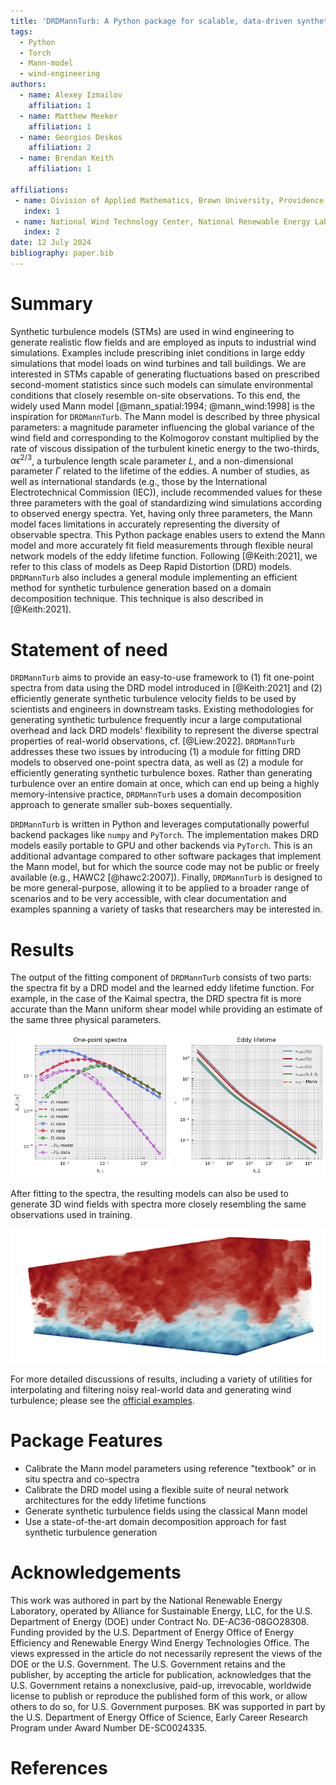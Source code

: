 ```yaml
---
title: 'DRDMannTurb: A Python package for scalable, data-driven synthetic turbulence'
tags:
  - Python
  - Torch
  - Mann-model
  - wind-engineering
authors:
  - name: Alexey Izmailov
    affiliation: 1
  - name: Matthew Meeker
    affiliation: 1
  - name: Georgios Deskos
    affiliation: 2
  - name: Brendan Keith
    affiliation: 1

affiliations:
 - name: Division of Applied Mathematics, Brown University, Providence, RI, 02912, USA
   index: 1
 - name: National Wind Technology Center, National Renewable Energy Laboratory, Golden, CO, 80401, USA
   index: 2
date: 12 July 2024     
bibliography: paper.bib
---
```


# Summary

Synthetic turbulence models (STMs) are used in wind engineering to generate realistic flow fields 
and are employed as inputs to industrial wind simulations. Examples include prescribing inlet conditions
in large eddy simulations that model loads on wind turbines and tall buildings. We are interested in STMs 
capable of generating fluctuations based on prescribed second-moment statistics since such models can
simulate environmental conditions that closely resemble on-site observations. To this end, the 
widely used Mann model [@mann_spatial:1994; @mann_wind:1998] is the inspiration for `DRDMannTurb`. 
The Mann model is described by three physical parameters: a magnitude parameter influencing the global variance of
the wind field and corresponding to the Kolmogorov constant multiplied by the rate of viscous dissipation of the
turbulent kinetic energy to the two-thirds, $\alpha \epsilon^{2/3}$, a turbulence length scale parameter $L$, and a 
non-dimensional parameter $\Gamma$ related to the lifetime of the eddies. A number of studies, as 
well as international standards (e.g., those by the International Electrotechnical Commission (IEC)), include 
recommended values for these three parameters with the goal of standardizing wind 
simulations according to observed energy spectra. Yet, having only three parameters, the Mann model faces 
limitations in accurately representing the diversity of observable spectra. This Python package 
enables users to extend the Mann model and more accurately fit field measurements through flexible
neural network models of the eddy lifetime function. Following [@Keith:2021], we refer to this class 
of models as Deep Rapid Distortion (DRD) models.
`DRDMannTurb` also includes a general module implementing an efficient method for synthetic turbulence generation based on
a domain decomposition technique. This technique is also described in [@Keith:2021].

# Statement of need

`DRDMannTurb` aims to provide an easy-to-use framework to (1) fit one-point spectra from data using
the DRD model introduced in [@Keith:2021] and (2) efficiently generate synthetic turbulence 
velocity fields to be used by scientists and engineers in downstream tasks. Existing methodologies 
for generating synthetic turbulence frequently incur a large computational overhead and lack 
DRD models' flexibility to represent the diverse spectral properties of real-world observations, 
cf. [@Liew:2022]. `DRDMannTurb` addresses these two issues by introducing (1) a module for fitting DRD 
models to observed one-point spectra data, as well as (2) a module for 
efficiently generating synthetic turbulence boxes. Rather than generating turbulence over an
entire domain at once, which can end up being a highly memory-intensive practice, 
`DRDMannTurb` uses a domain decomposition approach to generate smaller sub-boxes 
sequentially.

`DRDMannTurb` is written in Python and leverages computationally powerful backend packages like
`numpy` and `PyTorch`. The implementation makes DRD models easily portable to GPU and other backends via `PyTorch`. 
This is an additional advantage compared to other software packages that implement the 
Mann model, but for which the source code may not be public or freely available (e.g., HAWC2 [@hawc2:2007]). 
Finally, `DRDMannTurb` is designed to be more general-purpose, allowing it to be applied to a broader range of scenarios
and to be very accessible, with clear documentation and examples spanning a variety of tasks that researchers
may be interested in. 

# Results

The output of the fitting component of ``DRDMannTurb`` consists of two parts: the spectra fit by a 
DRD model and the learned eddy lifetime function. For example, in the case of the Kaimal spectra, the 
DRD spectra fit is more accurate than the Mann uniform shear model while providing an 
estimate of the same three physical parameters.

![Synthetic DRD Model Fit](synthetic_fit.png)

After fitting to the spectra, the resulting models can also be used to generate 3D wind fields with 
spectra more closely resembling the same observations used in training.

![Simulated Wind Tunnel](wind.png)

For more detailed discussions of results, including a variety of utilities for interpolating and 
filtering noisy real-world data and generating wind turbulence; please see the 
[official examples](https://methods-group.github.io/DRDMannTurb/examples.html).

# Package Features

- Calibrate the Mann model parameters using reference "textbook" or in situ spectra and co-spectra
- Calibrate the DRD model using a flexible suite of neural network architectures for the eddy lifetime functions
- Generate synthetic turbulence fields using the classical Mann model
- Use a state-of-the-art domain decomposition approach for fast synthetic turbulence generation

# Acknowledgements

This work was authored in part by the National Renewable Energy Laboratory, operated by Alliance for Sustainable Energy, LLC, for the U.S. Department of Energy (DOE) under Contract No. DE-AC36-08GO28308. Funding provided by the U.S. Department of Energy Office of Energy Efficiency and Renewable Energy Wind Energy Technologies Office. The views expressed in the article do not necessarily represent the views of the DOE or the U.S. Government. The U.S. Government retains and the publisher, by accepting the article for publication, acknowledges that the U.S. Government retains a nonexclusive, paid-up, irrevocable, worldwide license to publish or reproduce the published form of this work, or allow others to do so, for U.S. Government purposes. BK was supported in part by the U.S. Department of Energy Office of Science, Early Career Research Program under Award Number DE-SC0024335.

# References
